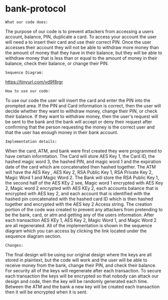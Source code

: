 # bank-protocol
    What our code does:

The purpose of our code is to prevent attackers from accessing a users account, balance, PIN, duplicate a card. To access your account the user will need a to insert their card and use their correct PIN. Once the user accesses their account they will not be able to withdraw more money than the amount of money that they have in their balance, but they will be able to withdraw money that is less than or equal to the amount of money in their balance, check their balance, or change their PIN. 


    Sequence Diagram:

   https://tinyurl.com/yd9f8rgr 


    How to use our code:

To use our code the user will insert the card and enter the PIN into the prompted area. If the PIN and Card information is correct, then the user will decide whether they want to withdraw money, change their PIN, or check their balance. If they want to withdraw money, then the user's request will be sent to the bank and the bank will accept or deny their request after confirming that the person requesting the money is the correct user and that the user has enough money in their bank account.

    Implementation details:

When the card, ATM, and bank were first created they were programmed to have certain informtation. The Card will store AES Key 1, the Card ID, the hashed magic word 3, the hashed PIN, and magic word 1 and the expiration date of the card which are concatenated then hashed together. The ATM will have the AES Key , AES Key 2, RSA Public Key 1, RSA Private Key 2, Magic Word 1 and Magic Word 2. The Bank will store the RSA Public Key 1, the second half of the AES KEy 2 see, Magic word 1 encrypted with AES Key 2, Magic word 2 encrypted with AES KEy 2, each accounts balance that is encrypted with AES key 2, and each account that is identified with the hashed pin concatenated with the hashed card ID which is then hashed together and encrypted with the AES key 2 Access string. The creation portion of the code was created to prevent any attackers from pretending to be the bank, card, or atm and getting any of the users information. After each transaction AES KEy 1, AES Key 2, Magic Word 1, and Magic Word 2 are all regenerated. All of the implementation is shown in the sequence diagram which you can access by clicking the link located under the sequence diagram section.

    Changes:
The final design will be using our original design where the keys are all stored in plaintext, but the code will work and the user will be able to receive money from the bank, change their PIN, and check their balance. For security all of the keys will regenerate after each transaction. To secure each transaction the keys will be encrypted so that nobody can attack our design and code, then the key will be randomly generated each time. Between the ATM and the bank a new key will be created each transaction then it will be encrypted when it is sent.
